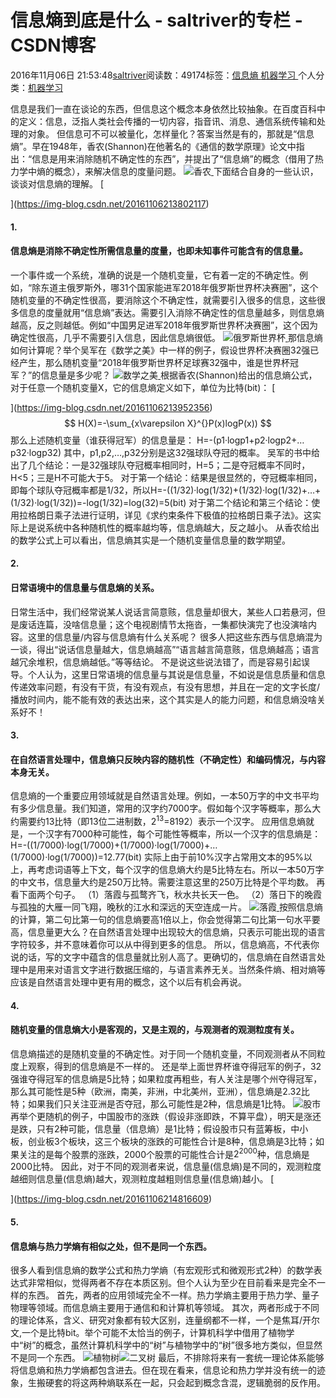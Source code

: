 
# 信息熵到底是什么 - saltriver的专栏 - CSDN博客


2016年11月06日 21:53:48[saltriver](https://me.csdn.net/saltriver)阅读数：49174标签：[信息熵																](https://so.csdn.net/so/search/s.do?q=信息熵&t=blog)[机器学习																](https://so.csdn.net/so/search/s.do?q=机器学习&t=blog)[
							](https://so.csdn.net/so/search/s.do?q=信息熵&t=blog)个人分类：[机器学习																](https://blog.csdn.net/saltriver/article/category/6399667)



信息是我们一直在谈论的东西，但信息这个概念本身依然比较抽象。在百度百科中的定义：信息，泛指人类社会传播的一切内容，指音讯、消息、通信系统传输和处理的对象。
但信息可不可以被量化，怎样量化？答案当然是有的，那就是“信息熵”。早在1948年，香农(Shannon)在他著名的《通信的数学原理》论文中指出：“信息是用来消除随机不确定性的东西”，并提出了“信息熵”的概念（借用了热力学中熵的概念），来解决信息的度量问题。
![香农](https://img-blog.csdn.net/20161106213802117)[ ](https://img-blog.csdn.net/20161106213802117)
下面结合自身的一些认识，谈谈对信息熵的理解。
[

](https://img-blog.csdn.net/20161106213802117)
#### 1.
#### 信息熵是消除不确定性所需信息量的度量，也即未知事件可能含有的信息量。
[
](https://img-blog.csdn.net/20161106213802117)一个事件或一个系统，准确的说是一个随机变量，它有着一定的不确定性。例如，“除东道主俄罗斯外，哪31个国家能进军2018年俄罗斯世界杯决赛圈”，这个随机变量的不确定性很高，要消除这个不确定性，就需要引入很多的信息，这些很多信息的度量就用“信息熵”表达。需要引入消除不确定性的信息量越多，则信息熵越高，反之则越低。例如“中国男足进军2018年俄罗斯世界杯决赛圈”，这个因为确定性很高，几乎不需要引入信息，因此信息熵很低。
![俄罗斯世界杯](https://img-blog.csdn.net/20161106213917153)[ ](https://img-blog.csdn.net/20161106213917153)
那信息熵如何计算呢？举个吴军在《数学之美》中一样的例子，假设世界杯决赛圈32强已经产生，那么随机变量“2018年俄罗斯世界杯足球赛32强中，谁是世界杯冠军？”的信息量是多少呢？
![数学之美](https://img-blog.csdn.net/20161106213952356)[ ](https://img-blog.csdn.net/20161106213952356)
根据香农(Shannon)给出的信息熵公式，对于任意一个随机变量X，它的信息熵定义如下，单位为比特(bit)：
[

](https://img-blog.csdn.net/20161106213952356)
$$
H(X)=-\sum_{x\varepsilon X}^{}P(x)logP(x))
$$
[
](https://img-blog.csdn.net/20161106213952356)那么上述随机变量（谁获得冠军）的信息量是：
H=-(p1·logp1+p2·logp2+…p32·logp32)
其中，p1,p2,…,p32分别是这32强球队夺冠的概率。
吴军的书中给出了几个结论：一是32强球队夺冠概率相同时，H=5；二是夺冠概率不同时，H<5；三是H不可能大于5。
对于第一个结论：结果是很显然的，夺冠概率相同，即每个球队夺冠概率都是1/32，所以H=-((1/32)·log(1/32)+(1/32)·log(1/32)+…+(1/32)·log(1/32))=-log(1/32)=log(32)=5(bit)
对于第二个结论和第三个结论：使用拉格朗日乘子法进行证明，详见《求约束条件下极值的拉格朗日乘子法》。这实际上是说系统中各种随机性的概率越均等，信息熵越大，反之越小。
从香农给出的数学公式上可以看出，信息熵其实是一个随机变量信息量的数学期望。
#### 2.
#### 日常语境中的信息量与信息熵的关系。
日常生活中，我们经常说某人说话言简意赅，信息量却很大，某些人口若悬河，但是废话连篇，没啥信息量；这个电视剧情节太拖沓，一集都快演完了也没演啥内容。这里的信息量/内容与信息熵有什么关系呢？
很多人把这些东西与信息熵混为一谈，得出“说话信息量越大，信息熵越高”“语言越言简意赅，信息熵越高；语言越冗余堆积，信息熵越低。”等等结论。
不是说这些说法错了，而是容易引起误导。个人认为，这里日常语境的信息量与其说是信息量，不如说是信息质量和信息传递效率问题，有没有干货，有没有观点，有没有思想，并且在一定的文字长度/播放时间内，能不能有效的表达出来，这个其实是人的能力问题，和信息熵没啥关系好不！
#### 3.
#### 在自然语言处理中，信息熵只反映内容的随机性（不确定性）和编码情况，与内容本身无关。
信息熵的一个重要应用领域就是自然语言处理。例如，一本50万字的中文书平均有多少信息量。我们知道，常用的汉字约7000字。假如每个汉字等概率，那么大约需要约13比特（即13位二进制数，$2^{13}$=8192）表示一个汉字。
应用信息熵就是，一个汉字有7000种可能性，每个可能性等概率，所以一个汉字的信息熵是：
H=-((1/7000)·log(1/7000)+(1/7000)·log(1/7000)+…(1/7000)·log(1/7000))=12.77(bit)
实际上由于前10%汉字占常用文本的95%以上，再考虑词语等上下文，每个汉字的信息熵大约是5比特左右。所以一本50万字的中文书，信息量大约是250万比特。需要注意这里的250万比特是个平均数。
再看下面两个句子。
（1）落霞与孤鹜齐飞，秋水共长天一色。
（2）落日下的晚霞与孤独的大雁一同飞翔，晚秋的江水和深远的天空连成一片。
![落霞](https://img-blog.csdn.net/20161106214320545)[ ](https://img-blog.csdn.net/20161106214320545)
按照信息熵的计算，第二句比第一句的信息熵要高1倍以上，你会觉得第二句比第一句水平要高，信息量更大么？在自然语言处理中出现较大的信息熵，只表示可能出现的语言字符较多，并不意味着你可以从中得到更多的信息。
所以，信息熵高，不代表你说的话，写的文字中蕴含的信息量就比别人高了。更确切的，信息熵在自然语言处理中是用来对语言文字进行数据压缩的，与语言素养无关。当然条件熵、相对熵等应该是自然语言处理中更有用的概念，这个以后有机会再说。
#### 4.
#### 随机变量的信息熵大小是客观的，又是主观的，与观测者的观测粒度有关。
信息熵描述的是随机变量的不确定性。对于同一个随机变量，不同观测者从不同粒度上观察，得到的信息熵是不一样的。
还是举上面世界杯谁夺得冠军的例子，32强谁夺得冠军的信息熵是5比特；如果粒度再粗些，有人关注是哪个州夺得冠军，那么其可能性是5种（欧洲，南美，非洲，中北美州，亚洲），信息熵是2.32比特；如果我们只关注亚洲是否夺冠，那么可能性是2种，信息熵是1比特。
![股市](https://img-blog.csdn.net/20161106214816609)[ ](https://img-blog.csdn.net/20161106214816609)
再举个更随机的例子，中国股市的涨跌（假设非涨即跌，不算平盘），明天是涨还是跌，只有2种可能，信息量（信息熵）是1比特；假设股市只有蓝筹板，中小板，创业板3个板块，这三个板块的涨跌的可能性合计是8种，信息熵是3比特；如果关注的是每个股票的涨跌，2000个股票的可能性合计是$2^{2000}$种，信息熵是2000比特。
[
](https://img-blog.csdn.net/20161106214816609)因此，对于不同的观测者来说，信息量(信息熵)是不同的，观测粒度越细则信息量(信息熵)越大，观测粒度越粗则信息量(信息熵)越小。
[

](https://img-blog.csdn.net/20161106214816609)
#### 5.
#### 信息熵与热力学熵有相似之处，但不是同一个东西。
[
](https://img-blog.csdn.net/20161106214816609)很多人看到信息熵的数学公式和热力学熵（有宏观形式和微观形式2种）的数学表达式非常相似，觉得两者不存在本质区别。但个人认为至少在目前看来是完全不一样的东西。
[
](https://img-blog.csdn.net/20161106214816609)首先，两者的应用领域完全不一样。热力学熵主要用于热力学、量子物理等领域。而信息熵主要用于通信和和计算机等领域。
其次，两者形成于不同的理论体系，含义、研究对象都有较大区别，连量纲都不一样，一个是焦耳/开尔文,一个是比特bit。举个可能不太恰当的例子，计算机科学中借用了植物学中“树”的概念，虽然计算机科学中的“树”与植物学中的“树”很多地方类似，但显然不是同一个东西。
![植物树](https://img-blog.csdn.net/20161106215002204)![二叉树](https://img-blog.csdn.net/20161106215023282)
最后，不排除将来有一套统一理论体系能够将信息熵和热力学熵都包含进去。但在现在看来，信息论和热力学并没有统一的迹象，生搬硬套的将这两种熵联系在一起，只会起到概念含混，逻辑脆弱的反作用。

[
  ](https://img-blog.csdn.net/20161106214816609)